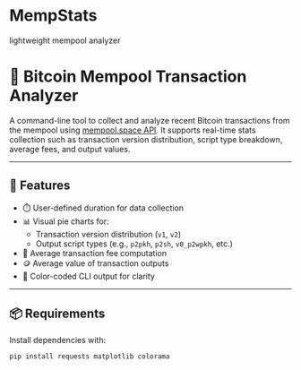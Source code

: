 # MempStats
lightweight mempool analyzer
# 🧠 Bitcoin Mempool Transaction Analyzer

A command-line tool to collect and analyze recent Bitcoin transactions from the mempool using [mempool.space API](https://mempool.space/docs/api/). It supports real-time stats collection such as transaction version distribution, script type breakdown, average fees, and output values.

---

## 🚀 Features

- ⏱️ User-defined duration for data collection
- 📊 Visual pie charts for:
  - Transaction version distribution (`v1`, `v2`)
  - Output script types (e.g., `p2pkh`, `p2sh`, `v0_p2wpkh`, etc.)
- 💸 Average transaction fee computation
- 🪙 Average value of transaction outputs
- 🎨 Color-coded CLI output for clarity

---

## 📦 Requirements

Install dependencies with:

```bash
pip install requests matplotlib colorama
